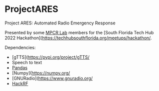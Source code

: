 # ProjectARES
Project ARES: Automated Radio Emergency Response

Presented by some [MPCR Lab](mpcrlsb.com) members for the [South Florida Tech Hub 2022 Hackathon](https://techhubsouthflorida.org/meetups/hackathon/. 

Dependencies:
 * [gTTS](https://pypi.org/project/gTTS/
 * Speech to text
 * [Pandas](https://pandas.pydata.org/)
 * [Numpy](https://numpy.org/
 * [GNURadio](https://www.gnuradio.org/
 * [HackRF](https://greatscottgadgets.com/hackrf/one/)
 
